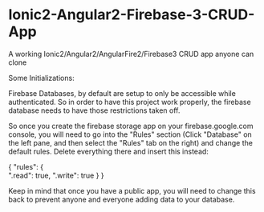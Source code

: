 # Ionic2-Angular2-Firebase-3-CRUD-App
A working Ionic2/Angular2/AngularFire2/Firebase3 CRUD app anyone can clone

Some Initializations:

Firebase Databases, by default are setup to only be accessible while authenticated. So in order to have this project work properly, the firebase database needs to have those restrictions taken off.

So once you create the firebase storage app on your firebase.google.com console, you will need to go into the "Rules" section (Click "Database" on the left pane, and then select the "Rules" tab on the right) and change the default rules. Delete everything there and insert this instead:

{
    "rules": {    
        ".read": true,
        ".write": true
    }
}

Keep in mind that once you have a public app, you will need to change this back to prevent anyone and everyone adding data to your database.
